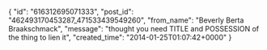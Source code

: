  {
   "id": "616312695071333",
   "post_id": "462493170453287_471533439549260",
   "from_name": "Beverly Berta Braakschmack",
   "message": "thought you need TITLE and POSSESSION of the thing to lien it",
   "created_time": "2014-01-25T01:07:42+0000"
 }
